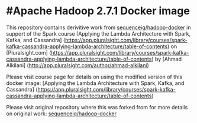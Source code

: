 #Apache Hadoop 2.7.1 Docker image
==========

This repository contains derivitive work from [sequenceiq/hadoop-docker](https://github.com/sequenceiq/sequenceiq/hadoop-docker) in support of the Spark course [Applying the Lambda Architecture with Spark, Kafka, and Cassandra] (https://app.pluralsight.com/library/courses/spark-kafka-cassandra-applying-lambda-architecture/table-of-contents) on [Pluralsight.com] (https://app.pluralsight.com/library/courses/spark-kafka-cassandra-applying-lambda-architecture/table-of-contents) by [Ahmad Alkilani] (http://app.pluralsight.com/author/ahmad-alkilani)

Please visit course page for details on using the modified version of this docker image: [Applying the Lambda Architecture with Spark, Kafka, and Cassandra] (https://app.pluralsight.com/library/courses/spark-kafka-cassandra-applying-lambda-architecture/table-of-contents)

Please visit original repository where this was forked from for more details on original work: [sequenceiq/hadoop-docker](https://github.com/sequenceiq/sequenceiq/docker-spark)

